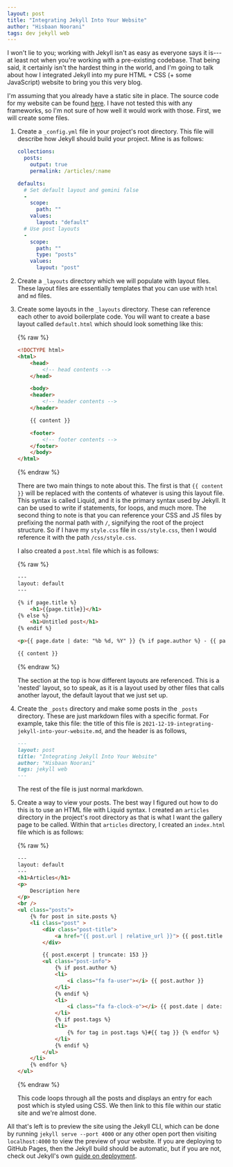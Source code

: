 ```yaml
---
layout: post
title: "Integrating Jekyll Into Your Website"
author: "Hisbaan Noorani"
tags: dev jekyll web
---
```

<!-- Copyright 2021 Hisbaan Noorani - All Rights Reserved -->

I won't lie to you; working with Jekyll isn't as easy as everyone says it is---at least not when you're working with a pre-existing codebase. That being said, it certainly isn't the hardest thing in the world, and I'm going to talk about how I integrated Jekyll into my pure HTML + CSS (+ some JavaScript) website to bring you this very blog.

I'm assuming that you already have a static site in place. The source code for my website can be found [here](https://github.com/hisbaan/hisbaan.com). I have not tested this with any frameworks, so I'm not sure of how well it would work with those. First, we will create some files.

1. Create a `_config.yml` file in your project's root directory. This file will describe how Jekyll should build your project. Mine is as follows:

    ```yml
    collections:
      posts:
        output: true
        permalink: /articles/:name

    defaults:
      # Set default layout and gemini false
      -
        scope:
          path: ""
        values:
          layout: "default"
      # Use post layouts
      -
        scope:
          path: ""
          type: "posts"
        values:
          layout: "post"
    ```

2. Create a `_layouts` directory which we will populate with layout files. These layout files are essentially templates that you can use with `html` and `md` files.

3. Create some layouts in the `_layouts` directory. These can reference each other to avoid boilerplate code. You will want to create a base layout called `default.html` which should look something like this:

    {% raw %}
    ```html
    <!DOCTYPE html>
    <html>
        <head>
            <!-- head contents -->
        </head>

        <body>
        <header>
            <!-- header contents -->
        </header>

        {{ content }}

        <footer>
            <!-- footer contents -->
        </footer>
        </body>
    </html>
    ```
    {% endraw %}

    There are two main things to note about this. The first is that `{​{ content }​}` will be replaced with the contents of whatever is using this layout file. This syntax is called Liquid, and it is the primary syntax used by Jekyll. It can be used to write if statements, for loops, and much more. The second thing to note is that you can reference your CSS and JS files by prefixing the normal path with `/`, signifying the root of the project structure. So if I have my `style.css` file in `css/style.css`, then I would reference it with the path `/css/style.css`.

    I also created a `post.html` file which is as follows:

    {% raw %}
    ```html
    ---
    layout: default
    ---

    {% if page.title %}
    	<h1>{{page.title}}</h1>
    {% else %}
    	<h1>Untitled post</h1>
    {% endif %}

    <p>{{ page.date | date: "%b %d, %Y" }} {% if page.author %} - {{ page.author }} {% endif %}</p>

    {{ content }}
    ```
    {% endraw %}

    The section at the top is how different layouts are referenced. This is a 'nested' layout, so to speak, as it is a layout used by other files that calls another layout, the default layout that we just set up.

4. Create the `_posts` directory and make some posts in the `_posts` directory. These are just markdown files with a specific format. For example, take this file: the title of this file is `2021-12-19-integrating-jekyll-into-your-website.md`, and the header is as follows,

    ```md
    ---
    layout: post
    title: "Integrating Jekyll Into Your Website"
    author: "Hisbaan Noorani"
    tags: jekyll web
    ---
    ```

    The rest of the file is just normal markdown.

5. Create a way to view your posts. The best way I figured out how to do this is to use an HTML file with Liquid syntax. I created an `articles` directory in the project's root directory as that is what I want the gallery page to be called. Within that `articles` directory, I created an `index.html` file which is as follows:

    {% raw %}
    ```html
    ---
    layout: default
    ---
    <h1>Articles</h1>
    <p>
        Description here
    </p>
    <br />
    <ul class="posts">
        {% for post in site.posts %}
        <li class="post" >
            <div class="post-title">
                <a href="{{ post.url | relative_url }}"> {{ post.title }} </a>
            </div>

            {{ post.excerpt | truncate: 153 }}
            <ul class="post-info">
                {% if post.author %}
                <li>
                    <i class="fa fa-user"></i> {{ post.author }}
                </li>
                {% endif %}
                <li>
                    <i class="fa fa-clock-o"></i> {{ post.date | date: "%d/%m/%y" }}
                </li>
                {% if post.tags %}
                <li>
                    {% for tag in post.tags %}#{{ tag }} {% endfor %}
                </li>
                {% endif %}
            </ul>
        </li>
        {% endfor %}
    </ul>
    ```
    {% endraw %}

    This code loops through all the posts and displays an entry for each post which is styled using CSS. We then link to this file within our static site and we're almost done.

All that's left is to preview the site using the Jekyll CLI, which can be done by running `jekyll serve --port 4000` or any other open port then visiting `localhost:4000` to view the preview of your website. If you are deploying to GitHub Pages, then the Jekyll build should be automatic, but if you are not, check out Jekyll's own [guide on deployment](https://jekyllrb.com/docs/step-by-step/10-deployment/).


